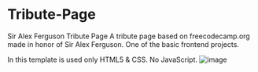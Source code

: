# Tribute-Page
Sir Alex Ferguson Tribute Page
A tribute page based on freecodecamp.org made in honor of Sir Alex Ferguson.
One of the basic frontend projects.

In this template is used only HTML5 & CSS. No JavaScript.
![image](https://github.com/viktorilie/Tribute-Page/assets/60520772/7f2e272d-15a0-422c-aece-79ff23ba1bb3)
